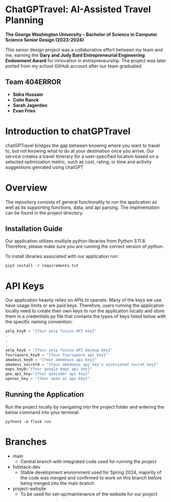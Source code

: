 # ChatGPTravel: AI-Assisted Travel Planning  

**The George Washington University – Bachelor of Science in Computer Science Senior Design (2023-2024)**  

This senior design project was a collaborative effort between my team and me, earning the **Gary and Judy Bard Entrepreneurial Engineering Endowment Award** for innovation in entrepreneurship. The project was later ported from my school GitHub account after our team graduated.  

## Team 404ERROR  
- **Sidra Hussain**  
- **Colin Ranck**  
- **Sarah Jagerdeo**  
- **Evan Fries**  

# Introduction to chatGPTravel
chatGPTravel bridges the gap between knowing where you want to travel to, but not knowing what to do at your destination once you arrive. Our service creates a travel itinerary for a user-specified location based on a selected optimization metric, such as cost, rating, or time and activity suggestions genrated using chatGPT 
# Overview
The repository consists of general functionality to run the application as well as its supporting functions, data, and api parsing. The implmentation can be found in the project directory. 

## Installation Guide
Our application utilizes multiple python libraries from Python 3.11.8. Therefore, please make sure you are running the correct version of python.

To install libraries associated with our application run: 
```
pip3 install -r requirements.txt
```

# API Keys 

Our application heavily relies on APIs to operate. Many of the keys we use have usage limits or are paid keys. Therefore, users running the application locally need to create their own keys to run the application locally and store them in a credentials.py file that contains the types of keys listed below with the specific naming convention: 

```python
yelp_key0 = "{Your yelp fusion API key}"
.
.
.
yelp_key6 = "{Your yelp fusion API backup key}"
foursquare_key0 = "{Your foursquare api key}"
amadeus_key0 = "{Your amedeaus api key}"
amadeus_secret0 = "{Your amedeaus api key's associated secret key}"
maps_key0="{Your google maps api key}"
geo_api_key="{Your geocoder api key}"
openai_key = "{Your open ai api key}"
```

## Running the Application

Run the project locally by navigating into the project folder and entering the below command into your terminal:

```
python3 -m flask run
```

# Branches
- main
  - Central branch with integrated code used for running the project
- fullstack-dev
   - Stable development enviornment used for Spring 2024, majority of the code was merged and confirmed to work on this branch before being merged into the main branch
- project-website
  - To be used for set-up/maintenance of the website for our project
 
  

